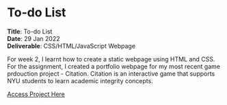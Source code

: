 # To-do List

**Title**: To-do List <br>
**Date**: 29 Jan 2022 <br>
**Deliverable**: CSS/HTML/JavaScript Webpage <br>


For week 2, I learnt how to create a static webpage using HTML and CSS. For the assignment, I created a portfolio webpage for my most recent game prdouction project - Citation. Citation is an interactive game that supports NYU students to learn academic integrity concepts.

[Access Project Here](https://soojin-lee0819.github.io/Connections-Lab-Week-1-Portfolio-Page/)

